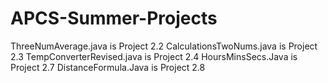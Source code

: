 # APCS-Summer-Projects
ThreeNumAverage.java is Project 2.2
CalculationsTwoNums.java is Project 2.3
TempConverterRevised.java is Project 2.4
HoursMinsSecs.Java is Project 2.7
DistanceFormula.Java is Project 2.8
